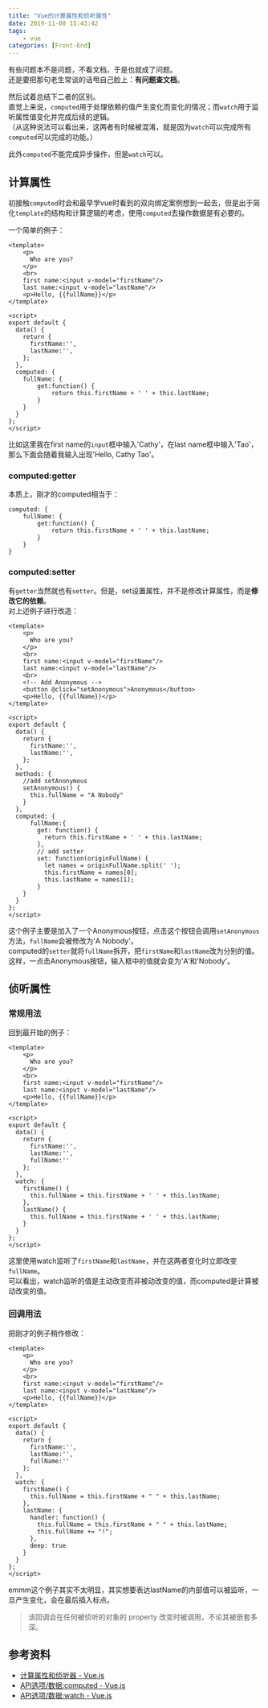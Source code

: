 ```yaml
---
title: "Vue的计算属性和侦听属性"
date: 2019-11-08 15:43:42
tags: 
    - vue
categories: [Front-End]
---
```

有些问题本不是问题，不看文档，于是也就成了问题。  
还是要把那句老生常谈的话甩自己脸上：**有问题查文档**。  

然后试着总结下二者的区别。  
直觉上来说，`computed`用于处理依赖的值产生变化而变化的情况；而`watch`用于监听属性值变化并完成后续的逻辑。  
（从这种说法可以看出来，这两者有时候被混淆，就是因为`watch`可以完成所有`computed`可以完成的功能。）  

此外`computed`不能完成异步操作，但是`watch`可以。  

<!-- More -->
## 计算属性

初接触`computed`时会和最早学vue时看到的双向绑定案例想到一起去，但是出于简化`template`的结构和计算逻辑的考虑，使用`computed`去操作数据是有必要的。  

一个简单的例子：

```vue
<template>
    <p>
      Who are you?
    </p>
    <br>
    first name:<input v-model="firstName"/>
    last name:<input v-model="lastName"/>
    <p>Hello, {{fullName}}</p>
</template>

<script>
export default {
  data() {
    return {
      firstName:'',
      lastName:'',
    };
  },
  computed: {
    fullName: {
        get:function() {
            return this.firstName + ' ' + this.lastName;
        }
    }
  }
};
</script>
```

比如这里我在first name的`input`框中输入'Cathy'，在last name框中输入'Tao'，那么下面会随着我输入出现'Hello, Cathy Tao'。  

### computed:getter

本质上，刚才的computed相当于：

```vue
computed: {
    fullName: {
        get:function() {
            return this.firstName + ' ' + this.lastName;
        }
    }
}
```

### computed:setter

有`getter`当然就也有`setter`。但是，set设置属性，并不是修改计算属性，而是**修改它的依赖**。  
对上述例子进行改造：

```vue
<template>
    <p>
      Who are you?
    </p>
    <br>
    first name:<input v-model="firstName"/>
    last name:<input v-model="lastName"/>
    <br>
    <!-- Add Anonymous -->
    <button @click="setAnonymous">Anonymous</button>
    <p>Hello, {{fullName}}</p>
</template>

<script>
export default {
  data() {
    return {
      firstName:'',
      lastName:'',
    };
  },
  methods: {
    //add setAnonymous
    setAnonymous() {
      this.fullName = "A Nobody"
    }
  },
  computed: {
      fullName:{
        get: function() {
          return this.firstName + ' ' + this.lastName;
        },
        // add setter
        set: function(originFullName) {
          let names = originFullName.split(' ');
          this.firstName = names[0];
          this.lastName = names[1];
        }
    }
  }
};
</script>
```

这个例子主要是加入了一个Anonymous按钮，点击这个按钮会调用`setAnonymous`方法，`fullName`会被修改为'A Nobody'。  
computed的`setter`就将`fullName`拆开，把`firstName`和`lastName`改为分别的值。  
这样，一点击Anonymous按钮，输入框中的值就会变为'A'和'Nobody'。

## 侦听属性

### 常规用法

回到最开始的例子：

```vue
<template>
    <p>
      Who are you?
    </p>
    <br>
    first name:<input v-model="firstName"/>
    last name:<input v-model="lastName"/>
    <p>Hello, {{fullName}}</p>
</template>

<script>
export default {
  data() {
    return {
      firstName:'',
      lastName:'',
      fullName:''
    };
  },
  watch: {
    firstName() {
      this.fullName = this.firstName + ' ' + this.lastName;
    },
    lastName() {
      this.fullName = this.firstName + ' ' + this.lastName;
    }
  }
};
</script>
```

这里使用watch监听了`firstName`和`lastName`，并在这两者变化时立即改变`fullName`。  
可以看出，watch监听的值是主动改变而非被动改变的值，而computed是计算被动改变的值。

### 回调用法

把刚才的例子稍作修改：

```vue
<template>
    <p>
      Who are you?
    </p>
    <br>
    first name:<input v-model="firstName"/>
    last name:<input v-model="lastName"/>
    <p>Hello, {{fullName}}</p>
</template>

<script>
export default {
  data() {
    return {
      firstName:'',
      lastName:'',
      fullName:''
    };
  },
  watch: {
    firstName() {
      this.fullName = this.firstName + " " + this.lastName;
    },
    lastName: {
      handler: function() {
        this.fullName = this.firstName + " " + this.lastName;
        this.fullName += "!";
      },
      deep: true
    }
  }
};
</script>
```

emmm这个例子其实不太明显，其实想要表达lastName的内部值可以被监听，一旦产生变化，会在最后插入标点。  
>该回调会在任何被侦听的对象的 property 改变时被调用，不论其被嵌套多深。

## 参考资料

- [计算属性和侦听器 - Vue.js](https://cn.vuejs.org/v2/guide/computed.html)  
- [API选项/数据:computed - Vue.js](https://cn.vuejs.org/v2/api/#computed)  
- [API选项/数据:watch - Vue.js](https://cn.vuejs.org/v2/api/#watch)